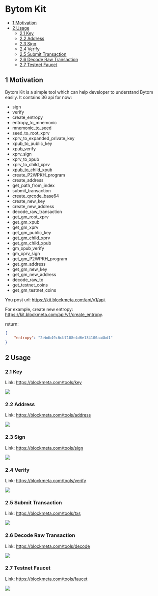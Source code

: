 Bytom Kit
==========

- [1 Motivation](#1-motivation)
- [2 Usage](#2-usage)
  - [2.1 Key](#21-key)
  - [2.2 Address](#22-address)
  - [2.3 Sign](#23-sign)
  - [2.4 Verify](#24-verify)
  - [2.5 Submit Transaction](#25-submit-transaction)
  - [2.6 Decode Raw Transaction](#26-decode-raw-transaction)
  - [2.7 Testnet Faucet](#27-testnet-faucet)

## 1 Motivation

Bytom Kit is a simple tool which can help developer to understand Bytom easily. It contains 36 api for now:

- sign
- verify
- create_entropy
- entropy_to_mnemonic
- mnemonic_to_seed
- seed_to_root_xprv
- xprv_to_expanded_private_key
- xpub_to_public_key
- xpub_verify
- xprv_sign
- xprv_to_xpub
- xprv_to_child_xprv
- xpub_to_child_xpub
- create_P2WPKH_program
- create_address
- get_path_from_index
- submit_transaction
- create_qrcode_base64
- create_new_key
- create_new_address
- decode_raw_transaction
- get_gm_root_xprv
- get_gm_xpub
- get_gm_xprv
- get_gm_public_key
- get_gm_child_xprv
- get_gm_child_xpub
- gm_xpub_verify
- gm_xprv_sign
- get_gm_P2WPKH_program
- get_gm_address
- get_gm_new_key
- get_gm_new_address
- decode_raw_tx
- get_testnet_coins
- get_gm_testnet_coins

You post url: https://kit.blockmeta.com/api/v1/api.

For example, create new entropy: https://kit.blockmeta.com/api/v1/create_entropy.

return:

```json
{
    "entropy": "2ebdb49c6cb7108e4d6e134100aa4bd1"
}
```

## 2 Usage

### 2.1 Key

Link: <https://blockmeta.com/tools/key>

![](./images/key.png)

### 2.2 Address

Link: <https://blockmeta.com/tools/address>

![](./images/address.png)

### 2.3 Sign

Link: <https://blockmeta.com/tools/sign>

![](./images/sign.png)

### 2.4 Verify

Link: <https://blockmeta.com/tools/verify>

![](./images/verify.png)

### 2.5 Submit Transaction

Link: <https://blockmeta.com/tools/txs>

![](./images/submit-tx.png)

### 2.6 Decode Raw Transaction

Link: <https://blockmeta.com/tools/decode>

![](./images/decode-raw-tx.png)

### 2.7 Testnet Faucet

Link: <https://blockmeta.com/tools/faucet>

![](./images/testnet-faucet.png)